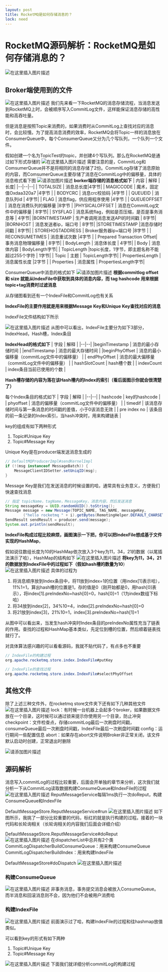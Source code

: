 ```yaml
---
layout: post
title: RocketMQ是如何存储消息的？
lock: need
---
```


# RocketMQ源码解析：RocketMQ是如何存储消息的？

![在这里插入图片描述](https://img-blog.csdnimg.cn/20210417191903114.jpg?)
## Broker端使用到的文件
![在这里插入图片描述](https://img-blog.csdnimg.cn/20210417191931607.png?)
我们先来看一下RocketMQ的消息存储流程，当消息发送到RocketMQ上时，会被顺序写入CommitLog文件，这样能保证消息存储的高性能和高吞吐量。

但是消息是按照Topic来消费的，如果消费时从CommitLog上查找对应的消息时，会比较慢。为了提高消息消费的效率，RocketMQ会将Topic一样的消息放在ConsumerQueue中，每个ConsumerQueue又分为几个写队列，一个队列一个文件。

假如创建一个名为TopicTest的topic，并创建4个写队列。那么在RocketMQ是通过如下形式存储的
![在这里插入图片描述](https://img-blog.csdnimg.cn/96d158e032184d85870f5c2651406fab.png)
需要注意的是，CommitLog和ComsumerQueue并不是将相同的消息存储了2份。CommitLog存储了消息原始的内容，而ComsumerQueue主要存储了消息在CommitLog中的偏移量，具体的消息格式看下图
![请添加图片描述](https://img-blog.csdnimg.cn/a5ed8222e1864089a8ac4df7a6dc2401.png?)
**borker端存储的消息格式如下**
| 内容 | 解释 |长度|
|--|--|--|
| TOTALSIZE |  消息总长度|4字节|
| MAGICCODE | 魔术，固定值Oxdaa320a7  |4字节 |
| BODYCRC | 消息crc校验码 |4字节 |
| QUEUEID | 消息队列id | 4字节|
| FLAG | 消息flag，供应用程序使用 |4字节 |
| QUEUEOFFSET | 消息在消费队列的偏移量 |8字节 |
|PHYSICALOFFSET  | 消息在CommitLog文件中的偏移量 | 8字节|
| SYSFLAG | 消息系统flag，例如是否压缩，是否是事务消息等 | 4字节|
|BORNTIMESTAMP  | 生产者调用消息发送API的时间戳 | 8字节|
|BORNHOST  | 消息发送者ip，端口号 | 8字节|
|STORETIMESTAMP  |消息存储时间戳  | 8字节|
| STOREHOSTADDRESS | Broker服务器ip+端口号 |8字节 |
| RECONSUMETIMES | 消息重试次数 |4字节 |
|  Prepared Transaction Offset| 事务消息物理偏移量 | 8字节|
| BodyLength | 消息体长度 | 4字节|
| Body | 消息体内容 | BodyLength字节|
| TopicLength |topic长度，1字节，即主题名称不能超过255个字符  | 1字节|
| Topic | 主题 | TopicLength字节|
|  PropertiesLength | 消息属性长度 |2字节 |
| Properties  | 消息属性 | PropertiesLength字节|

ConsumerQueue中消息的格式如下
![请添加图片描述](https://img-blog.csdnimg.cn/23c4b59e7a7a4de9876125426944af99.png)
**根据commitlog offset 和 size 就能从IndexFile中获取到具体的消息内容，而 tag hashcode 用来根据topic+tag消费时过滤消息**

从存储图看到还有一个IndexFile和CommitLog也有关系

**IndexFile的主要作用就是用来根据Message Key和Unique Key查找对应的消息**

IndexFile文件结构如下所示

![在这里插入图片描述](https://img-blog.csdnimg.cn/20210509165729959.png?)
从图中可以看出，IndexFile主要分为如下3部分，IndexHead，Hash槽，Index条目

**IndexHead的格式如下**
| 字段 | 解释 |
|--|--|
|beginTimestamp  | 消息的最小存储时间 |
|endTimestamp  | 消息的最大存储时间 |
|beginPhyOffset  | 消息的最小偏移量（commitLog文件中的偏移量） |
| endPhyOffset | 消息的最大偏移量（commitLog文件中的偏移量） |
| hashSlotCount | hash槽个数 |
| indexCount | index条目当前已使用的个数 |

**Hash槽存储的内容为落在该Hash槽内的Index的索引（看后面图示你就会很清楚了）**

每个Index条目的格式如下
| 字段 | 解释 |
|--|--|
| hashcode | key的hashcode |
| phyoffset | 消息的偏移量（commitLog文件中的偏移量） |
| timedif | 该消息存储时间与第一条消息的时间戳的差值，小于0该消息无效 |
| pre index no | 该条目的前一条记录的Index索引，当hash冲突时，用来构建链表 |

key的组成有如下两种形式
1. Topic#Unique Key
2. Topic#Message Key

Unique Key是在producer端发送消息生成的

```java
// DefaultMQProducerImpl#sendKernelImpl
if (!(msg instanceof MessageBatch)) {
    MessageClientIDSetter.setUniqID(msg);
}
```

Message Key是我们在发送消息的时候设置的哈，通常具有业务意义，方便我们快速查找消息

```java
// 指定 topicName，tagName，MessageKey，消息内容，然后发送消息
String messageKey = UUID.randomUUID().toString();
Message message = new Message(TOPIC_NAME, TAG_NAME, messageKey,
        ("hello rocketmq " + i).getBytes(RemotingHelper.DEFAULT_CHARSET));
SendResult sendResult = producer.send(message);
System.out.println(sendResult);
```

**IndexFile构成过程比较麻烦，画图演示一下把，你可以把IndexFile想成基于文件实现的HashMap**。

假如说往数组长度为10的HashMap依次放入3个key为11，34，21的数据（以尾插法演示了哈），HashMap的结构如下
![在这里插入图片描述](https://img-blog.csdnimg.cn/2021042316522844.png?)
**将key为11，34，21的数据放到IndexFile中的过程如下（假如hash槽的数量为10**）
![在这里插入图片描述](https://img-blog.csdnimg.cn/20210509155655982.png?)
具体的过程为
1. 将消息顺序放到Index条目中，将11放到index=1的位置（用index[1]表示哈），11%1=1，算出hash槽的位置是1，存的值是0（刚开始都是0，用hash[0]表示），将index[1].preIndexNo=hash[0]=0，hash[0]=1（1为index数组下标哈）
2. 将34放到index[2]，34%10=4，index[2].preIndexNo=hash[0]=0
3. 将21放到index[3]，21%10=1，index[3].preIndexNo=hash[1]=1

从图中可以看出来，当发生hash冲突时Index条目的preIndexNo属性充当了链表的作用。查找的过程和HashMap基本类似，先定位到槽的位置，然后顺着链表找就行了。

对具体算法感兴趣的可以看看源码，我就不贴代码了，有点多也不重要

```java
// IndexFile的构建过程
org.apache.rocketmq.store.index.IndexFile#putKey

// IndexFile的查找过程
org.apache.rocketmq.store.index.IndexFile#selectPhyOffset
```
## 其他文件
除了上述三种文件外，在rocketmq store文件夹下还有如下几种其他文件
![在这里插入图片描述](https://img-blog.csdnimg.cn/c90c73401af9460da8435f282da86003.png)
lock：有时候一台机器上会起多个broker，如果数据文件放在一个目录，这时候可以通过锁来提示你使用另一个目录，防止冲突
checkpoint：文件检查点，存储commitLog最后一次刷盘时间戳，consumeQueue最后一次刷盘时间戳，IndexFile最后一次刷盘时间戳
config：运行期间一些配置信息
abort：如果存在abort文件说明Broker非正常关闭，该文件默认启动时创建，正常退出时删除

![请添加图片描述](https://img-blog.csdnimg.cn/ad15b732e7114c56996024153021d0c9.png)
## 源码解析
消息写入commitLog的过程比较重要，后面会开单独的章节来分析，这次我们就分析一下从CommitLog读取数据构建ConsumeQueue和IndexFile的过程
![在这里插入图片描述](https://img-blog.csdnimg.cn/4d9b2f5c056e4cd08983435912a32ab4.png?)
ReputMessageService每隔1ms执行一次doReput，构建ConsumeQueue和IndexFile

DefaultMessageStore.ReputMessageService#run
![在这里插入图片描述](https://img-blog.csdnimg.cn/83f2503c441041529e2a0facf09e7515.png?)
如下图所示，我挑了一部分比较重要的代码，标红的就是执行构建的过程。接着的一块代码和长轮询相关（长轮询相关的内容我们后面会详细介绍）

DefaultMessageStore.ReputMessageService#doReput
![在这里插入图片描述](https://img-blog.csdnimg.cn/5ee55540ab154cf4b7470f513e7a4831.png?)
在dispatcherList中总共有2个类
CommitLogDispatcherBuildConsumeQueue：用来构建ConsumeQueue
CommitLogDispatcherBuildIndex：用来构建IndexFile


DefaultMessageStore#doDispatch
![在这里插入图片描述](https://img-blog.csdnimg.cn/ecee46941153486c9140609b459d2a42.png)
### 构建ConsumeQueue
![在这里插入图片描述](https://img-blog.csdnimg.cn/829c799520be4966b108dff8caf2d8fb.png?)
非事务消息，事务提交消息会被放入ConsumeQueue。而半消息和回滚消息则不会，因为他们不会被用户消费哈
### 构建IndexFile
![在这里插入图片描述](https://img-blog.csdnimg.cn/73fe8b3019204ccd99c11d0183a7d1dc.png)
前面演示过了哈，构建IndexFile的过程和往hashmap放值类似。

可以看到key的形式有如下两种
1. Topic#Unique Key
2. Topic#Message Key

![在这里插入图片描述](https://img-blog.csdnimg.cn/8bdc75122291463591bba63f1007d591.png?)
下面我们就详细分析commitLog的构建过程